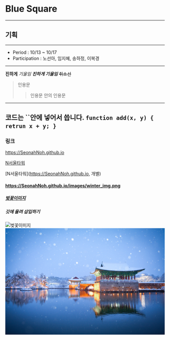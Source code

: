 # Blue Square

---
## 기획
---
- Period : 10/13 ~ 10/17
- Participation : 노선아, 임지혜, 송하정, 이복경
---
**진하게**
*기울임*
***진하게 기울임***
~~취소선~~

> 인용문
>> 인용문 안의 인용문

---
코드는 ``안에 넣어서 씁니다.
`function add(x, y) { retrun x + y; }`  
---

### 링크
https://SeonahNoh.github.io

[N서울타워](https://SeonahNoh.github.io)

[N서울타워](https://SeonahNoh.github.io, 개별)

#### https://SeonahNoh.github.io/images/winter_img.png

##### [벚꽃이미지](https://file.mk.co.kr/meet/yonhap/2022/04/06/image_readtop_2022_308235_0_093211.jpg)

##### 깃에 올려 삽입하기
![벚꽃이미지](https://t1.daumcdn.net/cfile/tistory/99856E485AC472330E)
![winter](./images/winter_img.png)
